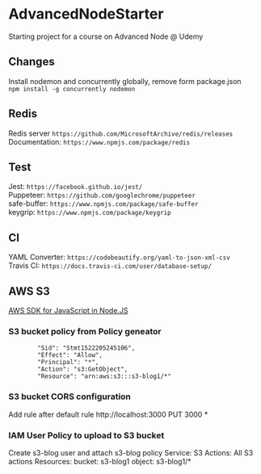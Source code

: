 # AdvancedNodeStarter
Starting project for a course on Advanced Node @ Udemy

## Changes
Install nodemon and concurrently globally, remove form package.json   
`npm install -g concurrently nodemon`

## Redis
Redis server `https://github.com/MicrosoftArchive/redis/releases`   
Documentation: `https://www.npmjs.com/package/redis`
   
## Test
Jest: `https://facebook.github.io/jest/`   
Puppeteer: `https://github.com/googlechrome/puppeteer`   
safe-buffer: `https://www.npmjs.com/package/safe-buffer`   
keygrip: `https://www.npmjs.com/package/keygrip`

## CI
YAML Converter: `https://codebeautify.org/yaml-to-json-xml-csv`    
Travis CI: `https://docs.travis-ci.com/user/database-setup/`

## AWS S3
[AWS SDK for JavaScript in Node.JS](https://aws.amazon.com/sdk-for-node-js/)

### S3 bucket policy from Policy geneator
            "Sid": "Stmt1522205245106",
            "Effect": "Allow",
            "Principal": "*",
            "Action": "s3:GetObject",
            "Resource": "arn:aws:s3:::s3-blog1/*"

### S3 bucket CORS configuration
Add rule after default rule
<CORSRule>
    <AllowedOrigin>http://localhost:3000</AllowedOrigin>
    <AllowedMethod>PUT</AllowedMethod>
    <MaxAgeSeconds>3000</MaxAgeSeconds>
    <AllowedHeader>*</AllowedHeader>
</CORSRule>

### IAM User Policy to upload to S3 bucket
Create s3-blog user and attach s3-blog policy
Service: S3
Actions: All S3 actions
Resources:
  bucket: s3-blog1
  object: s3-blog1/*

